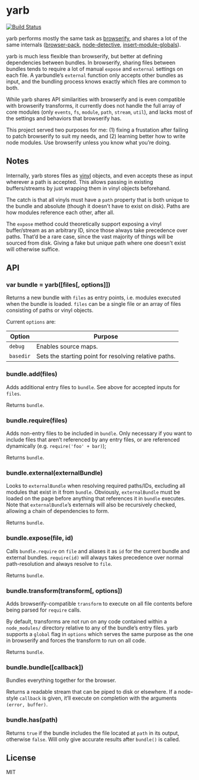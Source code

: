 # yarb

[![Build Status](https://travis-ci.org/mwiencek/yarb.svg?branch=master)](https://travis-ci.org/mwiencek/yarb)

yarb performs mostly the same task as [browserify](https://github.com/substack/node-browserify), and shares a lot of the same internals ([browser-pack](https://github.com/substack/browser-pack), [node-detective](https://github.com/substack/node-detective), [insert-module-globals](https://github.com/substack/insert-module-globals)).

yarb is much less flexible than browserify, but better at defining dependencies between bundles. In browserify, sharing files between bundles tends to require a lot of manual `expose` and `external` settings on each file. A yarbundle’s `external` function only accepts other bundles as input, and the bundling process knows exactly which files are common to both.

While yarb shares API similarities with browserify and is even compatible with browserify transforms, it currently does not handle the full array of core modules (only `events`, `fs`, `module`, `path`, `stream`, `util`), and lacks most of the settings and behaviors that browserify has.

This project served two purposes for me: (1) fixing a frustation after failing to patch browserify to suit my needs, and (2) learning better how to write node modules. Use browserify unless you know what you’re doing.

## Notes

Internally, yarb stores files as [vinyl](https://github.com/wearefractal/vinyl) objects, and even accepts these as input wherever a path is accepted. This allows passing in existing buffers/streams by just wrapping them in vinyl objects beforehand.

The catch is that all vinyls must have a `path` property that is both unique to the bundle and absolute (though it doesn't have to exist on disk). Paths are how modules reference each other, after all.

The `expose` method could theoretically support exposing a vinyl buffer/stream as an arbitrary ID, since those always take precedence over paths. That’d be a rare case, since the vast majority of things will be sourced from disk. Giving a fake but unique path where one doesn't exist will otherwise suffice.

## API

### var bundle = yarb([files[, options]])

Returns a new bundle with `files` as entry points, i.e. modules executed when the bundle is loaded. `files` can be a single file or an array of files consisting of paths or vinyl objects.

Current `options` are:

Option    | Purpose
--------- | -------------
`debug`   | Enables source maps.
`basedir` | Sets the starting point for resolving relative paths.

### bundle.add(files)

Adds additional entry files to `bundle`. See above for accepted inputs for `files`.

Returns `bundle`.

### bundle.require(files)

Adds non-entry files to be included in `bundle`. Only necessary if you want to include files that aren’t referenced by any entry files, or are referenced dynamically (e.g. `require('foo' + bar)`);

Returns `bundle`.

### bundle.external(externalBundle)

Looks to `externalBundle` when resolving required paths/IDs, excluding all modules that exist in it from `bundle`. Obviously, `externalBundle` must be loaded on the page before anything that references it in `bundle` executes. Note that `externalBundle`’s externals will also be recursively checked, allowing a chain of dependencies to form.

Returns `bundle`.

### bundle.expose(file, id)

Calls `bundle.require` on `file` and aliases it as `id` for the current bundle and external bundles. `require(id)` will always takes precedence over normal path-resolution and always resolve to `file`.

Returns `bundle`.

### bundle.transform(transform[, options])

Adds browserify-compatible `transform` to execute on all file contents before being parsed for `require` calls.

By default, transforms are not run on any code contained within a `node_modules/` directory relative to any of the bundle’s entry files. yarb supports a `global` flag in `options` which serves the same purpose as the one in browserify and forces the transform to run on all code.

Returns `bundle`.

### bundle.bundle([callback])

Bundles everything together for the browser.

Returns a readable stream that can be piped to disk or elsewhere. If a node-style `callback` is given, it’ll execute on completion with the arguments `(error, buffer)`.

### bundle.has(path)

Returns `true` if the bundle includes the file located at `path` in its output, otherwise `false`. Will only give accurate results after `bundle()` is called.

## License

MIT
